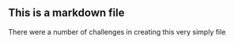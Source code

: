 

## This is a markdown file


There were a number of challenges in creating this very simply file

   